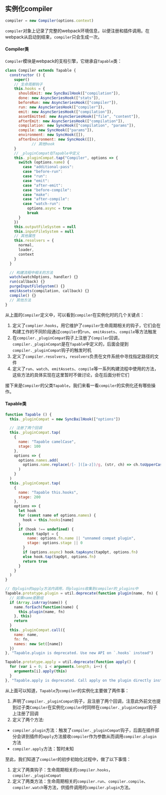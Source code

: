 ## 实例化compiler
```js
compiler = new Compiler(options.context)
```

`compiler`对象上记录了完整的webpack环境信息，以便注册和插件调用。在webpack从启动到结束，`compiler`只会生成一次。

#### Compiler类
`Compiler`模块是webpack的支柱引擎，它继承自`Tapable`类：
```js
class Compiler extends Tapable {
  constructor () {
    super()
    // 生命周期钩子
    this.hooks = {
      shouldEmit: new SyncBailHook(["compilation"]),
      done: new AsyncSeriesHook(["stats"]),
      beforeRun: new AsyncSeriesHook(["compiler"]),
      run: new AsyncSeriesHook(["compiler"]),
      emit: new AsyncSeriesHook(["compilation"]),
      assetEmitted: new AsyncSeriesHook(["file", "content"]),
      afterEmit: new AsyncSeriesHook(["compilation"]),
      compilation: new SyncHook(["compilation", "params"]),
      compile: new SyncHook(["params"]),
      environment: new SyncHook([]),
      afterEnvironment: new SyncHook([]),
			// 其他hook
    }
    // _pluginCompat在Tapable中定义
    this._pluginCompat.tap("Compiler", options => {
      switch (options.name) {
        case "additional-pass":
        case "before-run":
        case "run":
        case "emit":
        case "after-emit":
        case "before-compile":
        case "make":
        case "after-compile":
        case "watch-run":
          options.async = true
          break
      }
    })
    this.outputFileSystem = null
    this.inputFileSystem = null
    // 其他属性
    this.resolvers = {
      normal,
      loader,
      context
    }
  }

  // 构建流程中相关的方法
  watch(watchOptions, handler) {}
  run(callback) {}
  purgeInputFileSystem() {}
  emitAssets(compilation, callback) {}
  compile() {}
  // 其他方法
}
```

从上面的`Compiler`定义中，可以看到`compiler`在实例化时的几个关键点：
1. 定义了`complier.hooks`，用它维护了`compiler`生命周期相关的钩子，它们会在构建工作的不同阶段通过`compiler`的`run`、`emitAssets`、`compile`等方法触发
2. 在`compiler._pluginCompat`钩子上注册了`Compiler`回调，`compiler._pluginCompat`是在`Tapable`中定义的，后面会提到`compiler._pluginCompat`钩子的触发时机
3. 定义了`compiler.resolvers`，`resolvers`负责在文件系统中寻找指定路径的文件
4. 定义了`run`、`watch`、`emitAssets`、`compile`等一系列构建流程中使用的方法，这些方法的具体实现在这里暂时不做讨论，会在后面分析它们

接下来是`Compiler`的父类`Tapable`，我们来看一看`compiler`的实例化还有哪些操作。

#### Tapable类
```js
function Tapable () {
  this._pluginCompat = new SyncBailHook(["options"])

  // 注册了两个回调
  this._pluginCompat.tap(
    {
      name: "Tapable camelCase",
      stage: 100
    },
    options => {
      options.names.add(
        options.name.replace(/[- ]([a-z])/g, (str, ch) => ch.toUpperCase())
      )
    }
  )
  this._pluginCompat.tap(
    {
      name: "Tapable this.hooks",
      stage: 200
    },
    options => {
      let hook
      for (const name of options.names) {
        hook = this.hooks[name]
      }
      if (hook !== undefined) {
        const tapOpt = {
          name: options.fn.name || "unnamed compat plugin",
          stage: options.stage || 0
        }
        if (options.async) hook.tapAsync(tapOpt, options.fn)
        else hook.tap(tapOpt, options.fn)
        return true
      }
    }
  )
}

// 在plugin的apply方法内调用，将plugins收集到compiler的_plugins中
Tapable.prototype.plugin = util.deprecate(function plugin(name, fn) {
  // 如果name是数组
  if (Array.isArray(name)) {
    name.forEach(function(name) {
      this.plugin(name, fn)
    }, this)
    return
  }
  this._pluginCompat.call({
    name: name,
    fn: fn,
    names: new Set([name])
  })
}, "Tapable.plugin is deprecated. Use new API on `.hooks` instead")

Tapable.prototype.apply = util.deprecate(function apply() {
  for (var i = 0; i < arguments.length; i++) {
    arguments[i].apply(this)
  }
}, "Tapable.apply is deprecated. Call apply on the plugin directly instead")
```

从上面可以知道，`Tapable`为`compiler`的实例化主要做了两件事：
1. 声明了`compiler._pluginCompat`钩子，且注册了两个回调，注意此外前文也提到过子类`Compiler`在实例化`compiler`时同样在`compiler._pluginCompat`钩子上注册了回调
2. 定义了两个方法:
  - `compiler.plugin`方法：触发了`compiler._pluginCompat`钩子，后面在插件部分会讲到插件的`apply`方法接收`compiler`作为参数从而调用`compiler.plugin`方法
  - `compiler.apply`方法：暂时未知

至此，我们知道了`compiler`的初步初始化过程中，做了以下事情：
1. 定义了两类钩子：生命周期相关的`compiler.hooks`，`compiler._pluginCompat`
2. 定义了两类方法：生命周期相关的`compiler.run`、`compiler.compile`、`compiler.watch`等方法，供插件调用的`compiler.plugin`方法。
